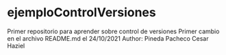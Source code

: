 # ejemploControlVersiones
Primer repositorio para aprender sobre control de versiones
Primer cambio en el archivo README.md el 24/10/2021
Author: Pineda Pacheco Cesar Haziel